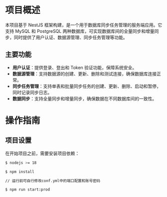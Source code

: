 # 项目概述
本项目基于 NestJS 框架构建，是一个用于数据库同步任务管理的服务端应用。它支持 MySQL 和 PostgreSQL 两种数据库，可实现数据库间的全量同步和增量同步，同时提供了用户认证、数据源管理、同步任务管理等功能。

## 主要功能
- **用户认证**：提供登录、登出和 Token 验证功能，保障系统安全。
- **数据源管理**：支持数据源的创建、更新、删除和测试连接，确保数据库连接正常。
- **同步任务管理**：支持单表和批量同步任务的创建、更新、删除、启动和暂停，同时记录同步日志。
- **数据同步**：支持全量同步和增量同步，确保数据在不同数据库间的一致性。

# 操作指南

## 项目设置
在开始项目之前，需要安装项目依赖：
```bash
$ nodejs >= 18

$ npm install

// 运行前可自行修改conf.yml中的端口配置和账号密码

$ npm run start:prod
